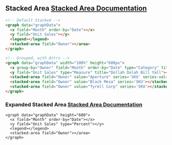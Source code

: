 <h2>
    Stacked Area
    <span class="api-link">
      <a href="/documentation/#stacked-area">Stacked Area Documentation</a>
    </span>
</h2>

<div class="white-panel">
  <graph data="graphData">
    <x field="Month" order-by="Date"></x>
    <y field="Unit Sales"></y>
    <legend></legend>
    <stacked-area field="Owner"></area>
  </graph>
</div>

```html
<!-- Default Stacked -->
<graph data="graphData">
  <x field="Month" order-by="Date"></x>
  <y field="Unit Sales"></y>
  <legend></legend>
  <stacked-area field="Owner"></area>
</graph>
```

<div class="white-panel">
  <graph data="graphData" width="100%" height="600px">
    <x group-by="Owner" field="Month" order-by="Date" type="Category" title="Cream, Get the Money"></x>
    <y field="Unit Sales" type="Measure" title="Dollah Dolah Bill Yall"></y>
    <stacked-area field="Owner" value="Aperture" series='SKU' series-val="Theta Pack 6 Standard, Theta Pacl 18 Standard"></stacked-area>
    <stacked-area field="Owner" value="Black Mesa" series='SKU'></stacked-area>
    <stacked-area field="Owner" value="Tyrell Corp" series='SKU'></stacked-area>
  </graph>
</div>

```html
<!-- Grouped, with Attrs -->
<graph data="graphData" width="100%" height="600px">
  <x group-by="Owner" field="Month" order-by="Date" type="Category" title="Cream, Get the Money"></x>
  <y field="Unit Sales" type="Measure" title="Dollah Dolah Bill Yall"></y>
  <stacked-area field="Owner" value="Aperture" series='SKU' series-val="Theta Pack 6 Standard, Theta Pacl 18 Standard"></stacked-area>
  <stacked-area field="Owner" value="Black Mesa" series='SKU'></stacked-area>
  <stacked-area field="Owner" value="Tyrell Corp" series='SKU'></stacked-area>
</graph>
```

<h3>
    Expanded Stacked Area
    <span class="api-link">
      <a href="/documentation/#line-graph">Stacked Area Documentation</a>
    </span>
</h3>

<div class="white-panel">
  <graph data="graphData" height="600">
    <x field="Month" order-by="Date"></x>
    <y field="Unit Sales" type="Percent"></y>
    <legend></legend>
    <stacked-area field="Owner"></area>
  </graph>
</div>

```
<graph data="graphData" height="600">
  <x field="Month" order-by="Date"></x>
  <y field="Unit Sales" type="Percent"></y>
  <legend></legend>
  <stacked-area field="Owner"></area>
</graph>
```
